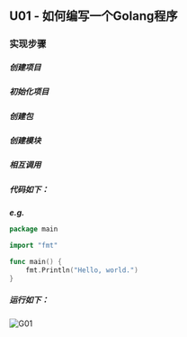 ## U01 - 如何编写一个Golang程序

### 实现步骤

##### 创建项目

##### 初始化项目

##### 创建包

##### 创建模块

##### 相互调用

##### 代码如下：

***e.g.***

```Go
package main

import "fmt"

func main() {
	fmt.Println("Hello, world.")
}
```

##### 运行如下：

![G01](https://gitee.com/Luciferlgx/pics/raw/master/blog/Go/01/image-20220712153251072-1657849303327.png)